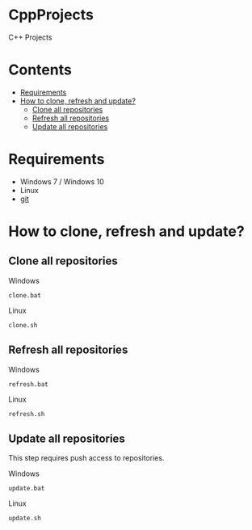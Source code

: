 # CppProjects
C++ Projects

# Contents
  * [Requirements](#requirements)
  * [How to clone, refresh and update?](#how-to-clone-refresh-and-update)
    * [Clone all repositories](#clone-all-repositories)
    * [Refresh all repositories](#refresh-all-repositories)
    * [Update all repositories](#update-all-repositories)

# Requirements
* Windows 7 / Windows 10
* Linux
* [git](https://git-scm.com/)

# How to clone, refresh and update?

## Clone all repositories

Windows
```
clone.bat
```

Linux
```
clone.sh
```

## Refresh all repositories

Windows
```
refresh.bat
```

Linux
```
refresh.sh
```

## Update all repositories

This step requires push access to repositories.

Windows
```
update.bat
```

Linux
```
update.sh
```
